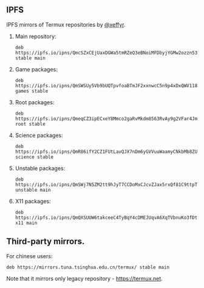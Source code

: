 ## IPFS

IPFS mirrors of Termux repositories by [@xeffyr](https://github.com/xeffyr).

1. Main repository:
   ```
   deb https://ipfs.io/ipns/QmcSZxCEjUaxDGWa5tmRZeQ3eBNoiMFDbyjYGMw2ozzn53 stable main
   ```

2. Game packages:
   ```
   deb https://ipfs.io/ipns/QmSWSUy5Vb9bUQTpvfoaBTmJF2xxnwcC5n9p4xDxQWV118 games stable
   ```

3. Root packages:
   ```
   deb https://ipfs.io/ipns/QmeqCZ3ipECxeY8Mmco2gaRvMkdm8563RvAy9g2VFar4Jm root stable
   ```

4. Science packages:
   ```
   deb https://ipfs.io/ipns/QmR86ifY2CZ1FUtLavQJX7nDm6yGVVuuWaamyCNkbMb8ZU science stable
   ```

5. Unstable packages:
   ```
   deb https://ipfs.io/ipns/QmSWj7N5ZM2tt9hJyT7CCDoMxCJcvZJax5rxQf81C9ttpT unstable main
   ```

6. X11 packages:
   ```
   deb https://ipfs.io/ipns/QmQXSUUW6takceeC4TyBqY4cDMEJUqvA6XqTVbnuKo3fDt x11 main
   ```

## Third-party mirrors.

For chinese users:
```
deb https://mirrors.tuna.tsinghua.edu.cn/termux/ stable main
```
Note that it mirrors only legacy repository - https://termux.net.
